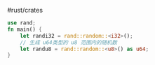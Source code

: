 #rust/crates 

```rust
use rand;
fn main() {
    let randi32 = rand::random::<i32>();
    // 生成 u64类型的 u8 范围内的随机数
    let randu8 = rand::random::<u8>() as u64;
}

```